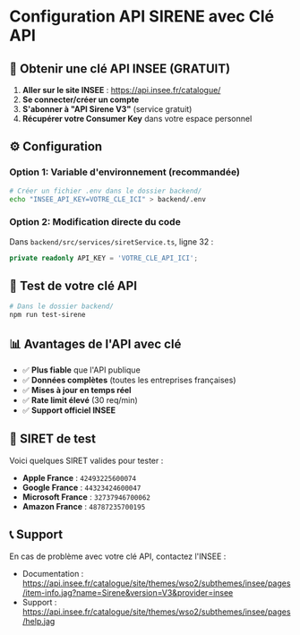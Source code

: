 # Configuration API SIRENE avec Clé API

## 🔑 Obtenir une clé API INSEE (GRATUIT)

1. **Aller sur le site INSEE** : https://api.insee.fr/catalogue/
2. **Se connecter/créer un compte**
3. **S'abonner à "API Sirene V3"** (service gratuit)
4. **Récupérer votre Consumer Key** dans votre espace personnel

## ⚙️ Configuration

### Option 1: Variable d'environnement (recommandée)
```bash
# Créer un fichier .env dans le dossier backend/
echo "INSEE_API_KEY=VOTRE_CLE_ICI" > backend/.env
```

### Option 2: Modification directe du code
Dans `backend/src/services/siretService.ts`, ligne 32 :
```typescript
private readonly API_KEY = 'VOTRE_CLE_API_ICI';
```

## 🧪 Test de votre clé API

```bash
# Dans le dossier backend/
npm run test-sirene
```

## 📊 Avantages de l'API avec clé

- ✅ **Plus fiable** que l'API publique
- ✅ **Données complètes** (toutes les entreprises françaises)
- ✅ **Mises à jour en temps réel**
- ✅ **Rate limit élevé** (30 req/min)
- ✅ **Support officiel INSEE**

## 🚀 SIRET de test

Voici quelques SIRET valides pour tester :
- **Apple France** : `42493225600074`
- **Google France** : `44323424600047` 
- **Microsoft France** : `32737946700062`
- **Amazon France** : `48787235700195`

## 📞 Support

En cas de problème avec votre clé API, contactez l'INSEE :
- Documentation : https://api.insee.fr/catalogue/site/themes/wso2/subthemes/insee/pages/item-info.jag?name=Sirene&version=V3&provider=insee
- Support : https://api.insee.fr/catalogue/site/themes/wso2/subthemes/insee/pages/help.jag 